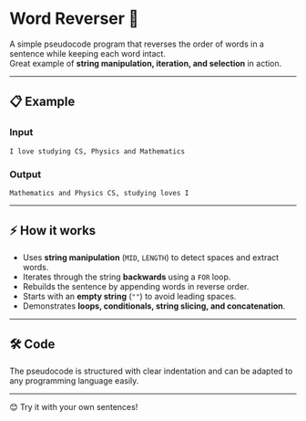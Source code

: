 # Word Reverser 🔄

A simple pseudocode program that reverses the order of words in a sentence while keeping each word intact.  
Great example of **string manipulation, iteration, and selection** in action.

---

## 📋 Example

### Input  
`I love studying CS, Physics and Mathematics`  

### Output  
`Mathematics and Physics CS, studying loves I`  

---

## ⚡ How it works
- Uses **string manipulation** (`MID`, `LENGTH`) to detect spaces and extract words.  
- Iterates through the string **backwards** using a `FOR` loop.  
- Rebuilds the sentence by appending words in reverse order.  
- Starts with an **empty string** (`""`) to avoid leading spaces.  
- Demonstrates **loops, conditionals, string slicing, and concatenation**.  

---

## 🛠️ Code
The pseudocode is structured with clear indentation and can be adapted to any programming language easily.  

---

😊 Try it with your own sentences!
